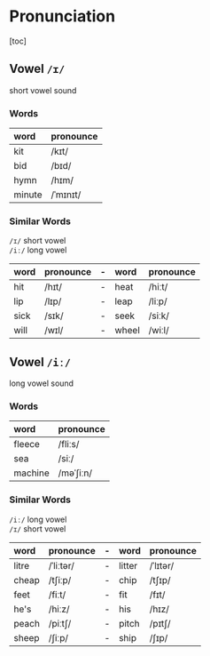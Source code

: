 # Pronunciation

[toc]

## Vowel `/ɪ/`

short vowel sound

### Words

| word   | pronounce |
|:-------|:----------|
| kit    | /kɪt/     |
| bid    | /bɪd/     |
| hymn   | /hɪm/     |
| minute | /ˈmɪnɪt/  |

### Similar Words

`/ɪ/` short vowel <br/>
`/iː/` long vowel

| word | pronounce | -   | word  | pronounce |
|:-----|:----------|:----|:------|:----------|
| hit  | /hɪt/     | -   | heat  | /hiːt/    |
| lip  | /lɪp/     | -   | leap  | /liːp/    |
| sick | /sɪk/     | -   | seek  | /siːk/    |
| will | /wɪl/     | -   | wheel | /wiːl/    |



## Vowel `/iː/`

long vowel sound

### Words

| word    | pronounce |
|:--------|:----------|
| fleece  | /fliːs/   |
| sea     | /siː/     |
| machine | /məˈʃiːn/ |

### Similar Words

`/iː/` long vowel <br/>
`/ɪ/` short vowel

| word  | pronounce | -   | word   | pronounce |
|:------|:----------|:----|:-------|:----------|
| litre | /ˈliːtər/ | -   | litter | /ˈlɪtər/  |
| cheap | /tʃiːp/   | -   | chip   | /tʃɪp/    |
| feet  | /fiːt/    | -   | fit    | /fɪt/     |
| he's  | /hiːz/    | -   | his    | /hɪz/     |
| peach | /piːtʃ/   | -   | pitch  | /pɪtʃ/    |
| sheep | /ʃiːp/    | -   | ship   | /ʃɪp/     |

